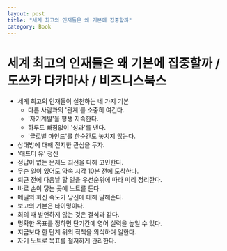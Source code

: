 ```yaml
---
layout: post
title: "세계 최고의 인재들은 왜 기본에 집중할까"
category: Book
---
```


# 세계 최고의 인재들은 왜 기본에 집중할까 / 도쓰카 다카마사 / 비즈니스북스

- 세계 최고의 인재들이 실천하는 네 가지 기본
     - 다른 사람과의 '관계'를 소중히 여긴다.
     - '자기계발'을 평생 지속한다.
     - 하루도 빠짐없이 '성과'를 낸다.
     - '글로벌 마인드'를 한순간도 놓치지 않는다.
- 상대방에 대해 진지한 관심을 두자.
- '애프터 유' 정신
- 정답이 없는 문제도 최선을 다해 고민한다.
- 무슨 일이 있어도 약속 시각 10분 전에 도착한다.
- 퇴근 전에 다음날 할 일을 우선순위에 따라 미리 정리한다.
- 바로 손이 닿는 곳에 노트를 둔다.
- 메일의 회신 속도가 당신에 대해 말해준다.
- 보고의 기본은 타이밍이다.
- 회의 때 발언하지 않는 것은 결석과 같다.
- 명확한 목표를 정하면 단기간에 영어 실력을 높일 수 있다.
- 지금보다 한 단계 위의 직책을 의식하며 일한다.
- 자기 노트로 목표를 철저하게 관리한다.
